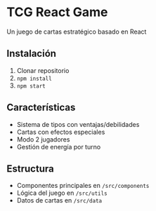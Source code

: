 # TCG React Game

Un juego de cartas estratégico basado en React

## Instalación

1. Clonar repositorio
2. `npm install`
3. `npm start`

##




## Características

- Sistema de tipos con ventajas/debilidades
- Cartas con efectos especiales
- Modo 2 jugadores
- Gestión de energía por turno

## Estructura

- Componentes principales en `/src/components`
- Lógica del juego en `/src/utils`
- Datos de cartas en `/src/data`